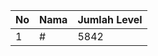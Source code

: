 | No | Nama            | Jumlah Level |
|----|-----------------|--------------|
| 1  | #    |    5842        |
